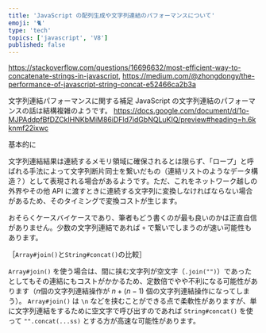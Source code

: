 ```yaml
---
title: 'JavaScript の配列生成や文字列連結のパフォーマンスについて'
emoji: '🐈'
type: 'tech'
topics: ['javascript', 'V8']
published: false
---
```


https://stackoverflow.com/questions/16696632/most-efficient-way-to-concatenate-strings-in-javascript, https://medium.com/@zhongdongy/the-performance-of-javascript-string-concat-e52466ca2b3a

文字列連結パフォーマンスに関する補足
JavaScript の文字列連結のパフォーマンスの話は結構複雑のようです。
https://docs.google.com/document/d/1o-MJPAddpfBfDZCkIHNKbMiM86iDFld7idGbNQLuKIQ/preview#heading=h.6kknmf22ixwc

基本的に

文字列連結結果は連続するメモリ領域に確保されるとは限らず、「ロープ」と呼ばれる手法によって文字列断片同士を繋いだもの（連結リストのようなデータ構造？）として表現される場合があるようです。ただ、これをネットワーク越しの外界やその他 API に渡すときに連続する文字列に変換しなければならない場合があるため、そのタイミングで変換コストが生じます。

おそらくケースバイケースであり、筆者もどう書くのが最も良いのかは正直自信がありません。少数の文字列連結であれば `+` で繋いでしまうのが速い可能性もあります。

［`Array#join()`と`String#concat()`の比較］

`Array#join()` を使う場合は、間に挟む文字列が空文字（`.join("")`）であったとしてもその連結にもコストがかかるため、定数倍でやや不利になる可能性があります（$n$個の文字列連結操作が $n + (n - 1)$ 個の文字列連結操作になってしまう）。
`Array#join()` は `\n` などを挟むことができる点で柔軟性がありますが、単に文字列連結をするために空文字で呼び出すのであれば
`String#concat()` を使って `"".concat(...ss)` とする方が高速な可能性があります。
